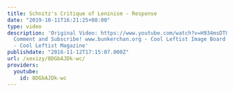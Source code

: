 ```yaml
---
title: Schnitz's Critique of Leninism - Response
date: "2019-10-11T16:21:25+08:00"
type: video
description: 'Original Video: https://www.youtube.com/watch?v=H934msDTFHw Like/Dislike,
  Comment and Subscribe! www.bunkerchan.org - Cool Leftist Image Board www.bunkermag.org
  - Cool Leftist Magazine'
publishdate: "2016-11-12T17:15:07.000Z"
url: /xexizy/8DGbAJDk-wc/
providers:
  youtube:
    id: 8DGbAJDk-wc
---
```

